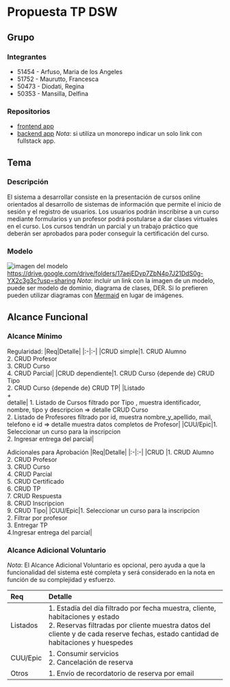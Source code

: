 # Propuesta TP DSW

## Grupo
### Integrantes
* 51454 - Arfuso, Maria de los Angeles
* 51752 - Maurutto, Francesca
* 50473 - Diodati, Regina
* 50353 - Mansilla, Delfina

### Repositorios
* [frontend app](https://github.com/franmaurutto/frontend_dsw)
* [backend app](https://github.com/franmaurutto/backend_dsw)
*Nota*: si utiliza un monorepo indicar un solo link con fullstack app.

## Tema
### Descripción
El sistema a desarrollar consiste en la presentación de cursos online orientados al desarrollo de sistemas de información que permite el inicio de sesión y el registro de usuarios. Los usuarios podrán inscribirse a un curso mediante formularios y un profesor podrá postularse a dar clases virtuales en el curso. Los cursos tendrán un parcial y un trabajo práctico que deberán ser aprobados para poder conseguir la certificación del curso.

### Modelo
![imagen del modelo]()
https://drive.google.com/drive/folders/17aejEDyp7ZbN4p7J21DdS0g-YX2c3g3c?usp=sharing
*Nota*: incluir un link con la imagen de un modelo, puede ser modelo de dominio, diagrama de clases, DER. Si lo prefieren pueden utilizar diagramas con [Mermaid](https://mermaid.js.org) en lugar de imágenes.

## Alcance Funcional 

### Alcance Mínimo

Regularidad:
|Req|Detalle|
|:-|:-|
|CRUD simple|1. CRUD Alumno<br>2. CRUD Profesor<br>3. CRUD Curso<br>4. CRUD Parcial|
|CRUD dependiente|1. CRUD Curso {depende de} CRUD Tipo <br>2. CRUD Curso {depende de} CRUD TP|
|Listado<br>+<br>detalle| 1. Listado de Cursos filtrado por Tipo , muestra identificador, nombre, tipo y descripcion => detalle CRUD Curso<br> 2. Listado de Profesores filtrado por id, muestra nombre_y_apellido, mail, telefono e id => detalle muestra datos completos de Profesor|
|CUU/Epic|1. Seleccionar un curso para la inscripcion<br>2. Ingresar entrega del parcial|


Adicionales para Aprobación
|Req|Detalle|
|:-|:-|
|CRUD |1. CRUD Alumno<br>2. CRUD Profesor<br>3. CRUD Curso<br>4. CRUD Parcial<br>5. CRUD Certificado<br>6. CRUD TP<br>7. CRUD Respuesta<br>8. CRUD Inscripcion<br>9. CRUD Tipo|
|CUU/Epic|1. Seleccionar un curso para la inscripcion<br>2. Filtrar por profesor <br>3. Entregar TP<br>4.Ingresar entrega del parcial|


### Alcance Adicional Voluntario

*Nota*: El Alcance Adicional Voluntario es opcional, pero ayuda a que la funcionalidad del sistema esté completa y será considerado en la nota en función de su complejidad y esfuerzo.

|Req|Detalle|
|:-|:-|
|Listados |1. Estadía del día filtrado por fecha muestra, cliente, habitaciones y estado <br>2. Reservas filtradas por cliente muestra datos del cliente y de cada reserve fechas, estado cantidad de habitaciones y huespedes|
|CUU/Epic|1. Consumir servicios<br>2. Cancelación de reserva|
|Otros|1. Envío de recordatorio de reserva por email|

